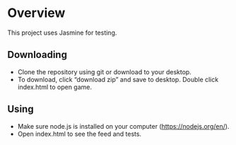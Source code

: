 # Overview
This project uses Jasmine for testing. 

## Downloading
- Clone the repository using git or download to your desktop.
- To download, click “download zip” and save to desktop. Double click index.html to open game.

## Using
- Make sure node.js is installed on your computer (https://nodejs.org/en/).
- Open index.html to see the feed and tests.

